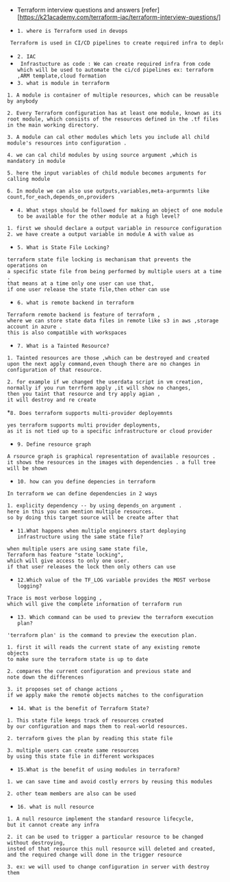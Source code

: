 * Terraform interview questions and answers [refer][https://k21academy.com/terraform-iac/terraform-interview-questions/]

* `1. where is Terraform used in devops`
```sh
 Terraform is used in CI/CD pipelines to create required infra to deploy the application into different environments
```
* `2. IAC`
* ` Infrastucture as code : We can create required infra from code which will be used to automate the ci/cd pipelines ex: terraform ,ARM template,cloud formation`
* `3. what is module in terraform`
```
1. A module is container of multiple resources, which can be reusable by anybody

2. Every Terraform configuration has at least one module, known as its root module, which consists of the resources defined in the .tf files in the main working directory.

3. A module can cal other modules which lets you include all child module's resources into configuration .

4. we can cal child modules by using source argument ,which is mandatory in module

5. here the input variables of child module becomes arguments for calling module

6. In module we can also use outputs,variables,meta-argurmnts like count,for_each,depends_on,providers
```
* `4. What steps should be followed for making an object of one module to be available for the other module at a high level?`
```
1. first we should declare a output variable in resource configuration
2. we have create a output variable in module A with value as  
```
* `5. What is State File Locking?`
```
terraform state file locking is mechanisam that prevents the operations on 
a specific state file from being performed by multiple users at a time .
that means at a time only one user can use that, 
if one user release the state file,then other can use
```
* `6. what is remote backend in terraform`
```
Terraform remote backend is feature of terraform , 
where we can store state data files in remote like s3 in aws ,storage account in azure .
this is also compatible with workspaces
```
* `7. What is a Tainted Resource?`
```
1. Tainted resources are those ,which can be destroyed and created 
upon the next apply command,even though there are no changes in 
configuration of that resource.

2. for example if we changed the userdata script in vm creation, 
normally if you run terrform apply ,it will show no changes, 
then you taint that resource and try apply agian ,
it will destroy and re create
```
*`8. Does terraform supports multi-provider deployemnts`
```
yes terraform supports multi provider deployments,
as it is not tied up to a specific infrastructure or cloud provider
```
* `9. Define resource graph`
```
A rsource graph is graphical representation of available resources . 
it shows the resources in the images with dependencies . a full tree will be shown 
```
* `10. how can you define depencies in terraform`
```
In terraform we can define dependencies in 2 ways

1. explicity dependency -- by using depends_on argument . 
here in this you can mention multiple resources. 
so by doing this target source will be create after that

```
* `11.What happens when multiple engineers start deploying infrastructure using the same state file?`
```
when multiple users are using same state file, 
Terraform has feature "state locking", 
which will give access to only one user. 
if that user releases the lock then only others can use
```
* `12.Which value of the TF_LOG variable provides the MOST verbose logging?`
```
Trace is most verbose logging ,
which will give the complete information of terraform run
```
* `13. Which command can be used to preview the terraform execution plan?`
```
'terraform plan' is the command to preview the execution plan.

1. first it will reads the current state of any existing remote objects 
to make sure the terraform state is up to date

2. compares the current configuration and previous state and 
note down the differences

3. it proposes set of change actions ,
if we apply make the remote objects matches to the configuration
```
* `14. What is the benefit of Terraform State?`
```
1. This state file keeps track of resources created 
by our configuration and maps them to real-world resources.

2. terraform gives the plan by reading this state file

3. multiple users can create same resources 
by using this state file in different workspaces
```
* `15.What is the benefit of using modules in terraform?`
```
1. we can save time and avoid costly errors by reusing this modules

2. other team members are also can be used
```
* `16. what is null resource`
```
1. A null resource implement the standard resource lifecycle, 
but it cannot create any infra

2. it can be used to trigger a particular resource to be changed without destroying, 
insted of that resource this null resource will deleted and created, 
and the required change will done in the trigger resource

3. ex: we will used to change configuration in server with destroy them
```